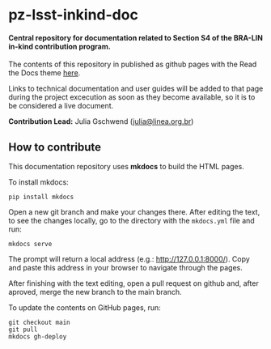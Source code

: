 # pz-lsst-inkind-doc 

#### Central repository for documentation related to Section S4 of the BRA-LIN in-kind contribution program. 

The contents of this repository in published as github pages with the Read the Docs theme [here](https://linea-it.github.io/pz-lsst-inkind-doc/).

Links to technical documentation and user guides will be added to that page during the project excecution as soon as they become available, so it is to be considered a live document.  

**Contribution Lead:** Julia Gschwend ([julia@linea.org.br](mailto:julia@linea.org.br))  


## How to contribute

This documentation repository uses **mkdocs** to build the HTML pages.

To install mkdocs: 

``` 
pip install mkdocs
``` 
Open a new git branch and make your changes there. After editing the text, to see the changes locally, go to the directory with the `mkdocs.yml` file and run: 

```
mkdocs serve
```

The prompt will return a local address (e.g.: http://127.0.0.1:8000/). Copy and paste this address in your browser to navigate through the pages. 

After finishing with the text editing, open a pull request on github and, after aproved, merge the new branch to the main branch. 


To update the contents on GitHub pages, run:  


```
git checkout main 
git pull 
mkdocs gh-deploy 
``` 


